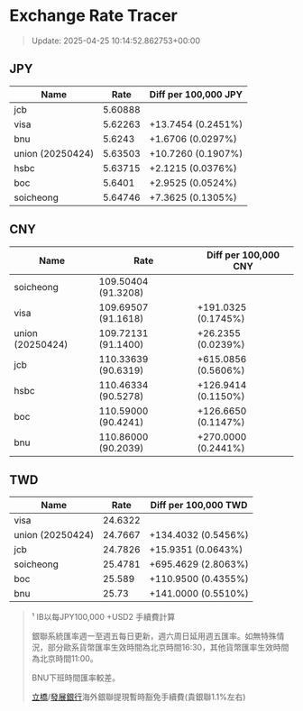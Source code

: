 # Exchange Rate Tracer

> Update: 2025-04-25 10:14:52.862753+00:00

## JPY

| Name             |    Rate | Diff per 100,000 JPY   |
|------------------|---------|------------------------|
| jcb              | 5.60888 |                        |
| visa             | 5.62263 | +13.7454 (0.2451%)     |
| bnu              | 5.6243  | +1.6706 (0.0297%)      |
| union (20250424) | 5.63503 | +10.7260 (0.1907%)     |
| hsbc             | 5.63715 | +2.1215 (0.0376%)      |
| boc              | 5.6401  | +2.9525 (0.0524%)      |
| soicheong        | 5.64746 | +7.3625 (0.1305%)      |

## CNY

| Name             | Rate                | Diff per 100,000 CNY   |
|------------------|---------------------|------------------------|
| soicheong        | 109.50404	(91.3208) |                        |
| visa             | 109.69507	(91.1618) | +191.0325 (0.1745%)    |
| union (20250424) | 109.72131	(91.1400) | +26.2355 (0.0239%)     |
| jcb              | 110.33639	(90.6319) | +615.0856 (0.5606%)    |
| hsbc             | 110.46334	(90.5278) | +126.9414 (0.1150%)    |
| boc              | 110.59000	(90.4241) | +126.6650 (0.1147%)    |
| bnu              | 110.86000	(90.2039) | +270.0000 (0.2441%)    |

## TWD

| Name             |    Rate | Diff per 100,000 TWD   |
|------------------|---------|------------------------|
| visa             | 24.6322 |                        |
| union (20250424) | 24.7667 | +134.4032 (0.5456%)    |
| jcb              | 24.7826 | +15.9351 (0.0643%)     |
| soicheong        | 25.4781 | +695.4629 (2.8063%)    |
| boc              | 25.589  | +110.9500 (0.4355%)    |
| bnu              | 25.73   | +141.0000 (0.5510%)    |


> ¹ IB以每JPY100,000 +USD2 手續費計算
>
> 銀聯系統匯率週一至週五每日更新，週六周日延用週五匯率。如無特殊情況，部分歐系貨幣匯率生效時間為北京時間16:30，其他貨幣匯率生效時間為北京時間11:00。
>
> BNU下班時間匯率較差。
>
> [立橋](https://www.wlbank.com.mo/uploads/ueditor/file/20181211/1544536513900230.pdf)/[發展銀行](https://www.mdb.com.mo/Service_Charges_20230728.pdf)海外銀聯提現暫時豁免手續費(貴銀聯1.1%左右)

